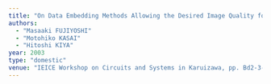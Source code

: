 ```yaml
---
title: "On Data Embedding Methods Allowing the Desired Image Quality for JPEG Coded Images"
authors:
  - "Masaaki FUJIYOSHI"
  - "Motohiko KASAI"
  - "Hitoshi KIYA"
year: 2003
type: "domestic"
venue: "IEICE Workshop on Circuits and Systems in Karuizawa, pp. Bd2-3-4, 長野県北佐久郡軽井沢町, 2003-04-28."
---
```

